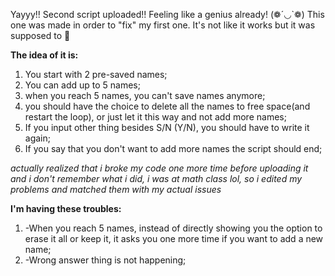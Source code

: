 Yayyy!! Second script uploaded!! Feeling like a genius already! (❁´◡`❁)
This one was made in order to "fix" my first one. It's not like it works but it was supposed to 🤣

**The idea of it is:**

1. You start with 2 pre-saved names;
2. You can add up to 5 names;
3. when you reach 5 names, you can't save names anymore;
4. you should have the choice to delete all the names to free space(and restart the loop), or just let it this way and not add more names;
5. If you input other thing besides S/N (Y/N), you should have to write it again;
6. If you say that you don't want to add more names the script should end;

_actually realized that i broke my code one more time before uploading it and i don't remember what i did, i was at math class lol, so i edited my problems and matched them with my actual issues_

**I'm having these troubles:** 

1. -When you reach 5 names, instead of directly showing you the option to erase it all or keep it, it asks you one more time if you want to add a new name;
2. -Wrong answer thing is not happening;
